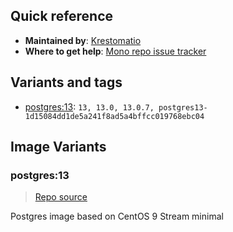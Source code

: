 ## Quick reference
- **Maintained by**:
[Krestomatio](https://github.com/krestomatio)
- **Where to get help**:
[Mono repo issue tracker](https://github.com/krestomatio/container_builder/issues)

## Variants and tags
- [postgres:13](#postgres13): `13, 13.0, 13.0.7, postgres13-1d15084dd1de5a241f8ad5a4bffcc019768ebc04`


## Image Variants
### postgres:13
> [Repo source](https://github.com/krestomatio/container_builder/tree/master/postgres/postgres13)

Postgres image based on CentOS 9 Stream minimal

